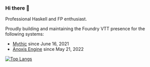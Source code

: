 ### Hi there 👋

Professional Haskell and FP enthusiast.

Proudly building and maintaining the Foundry VTT presence for the following systems:
* [Mythic](https://www.github.com/AugmenTab/mythic) since June 16, 2021
* [Anoxis Engine](https://github.com/Anoxis-Gate/anoxis-engine) since May 21, 2022

[![Top Langs](https://github-readme-stats.vercel.app/api/top-langs/?username=AugmenTab&layout=compact&theme=onedark&langs_count=6&hide=HTML,CSS,Handlebars,TeX)](https://github.com/anuraghazra/github-readme-stats)

<!--
**AugmenTab/AugmenTab** is a ✨ _special_ ✨ repository because its `README.md` (this file) appears on your GitHub profile.

Here are some ideas to get you started:

- 🔭 I’m currently working on ...
- 🌱 I’m currently learning ...
- 👯 I’m looking to collaborate on ...
- 🤔 I’m looking for help with ...
- 💬 Ask me about ...
- 📫 How to reach me: ...
- 😄 Pronouns: ...
- ⚡ Fun fact: ...
-->
